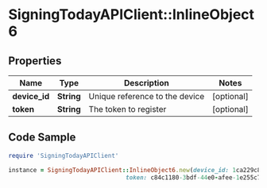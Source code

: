 # SigningTodayAPIClient::InlineObject6

## Properties

Name | Type | Description | Notes
------------ | ------------- | ------------- | -------------
**device_id** | **String** | Unique reference to the device | [optional] 
**token** | **String** | The token to register | [optional] 

## Code Sample

```ruby
require 'SigningTodayAPIClient'

instance = SigningTodayAPIClient::InlineObject6.new(device_id: 1ca229c8-2a99-4f3e-9421-36377fd8d9e5,
                                 token: c84c1180-3bdf-44e0-afee-1e255c7ab88f)
```


